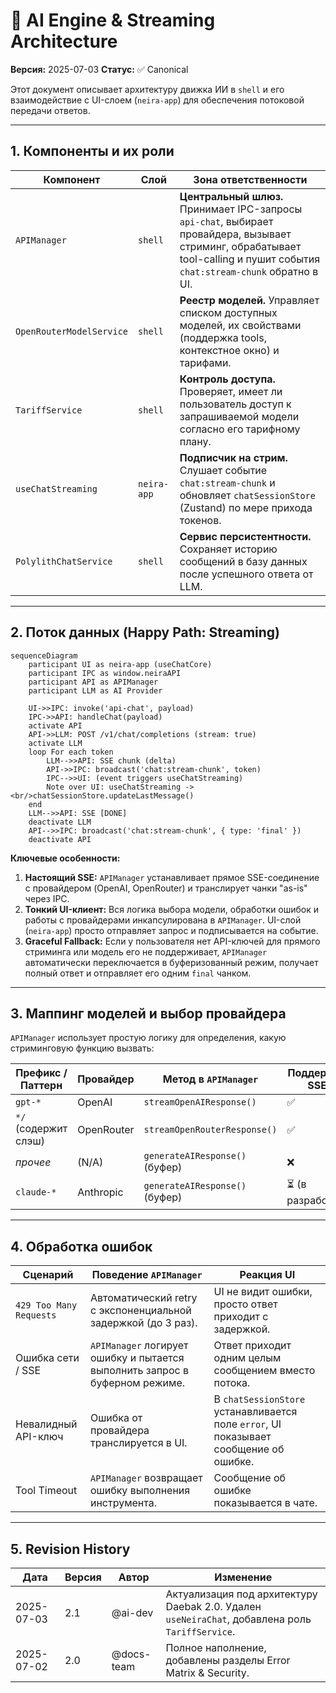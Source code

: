 # 🤖 AI Engine & Streaming Architecture

**Версия:** 2025-07-03 **Статус:** ✅ Canonical

Этот документ описывает архитектуру движка ИИ в `shell` и его взаимодействие с UI-слоем (`neira-app`) для обеспечения потоковой передачи ответов.

---

## 1. Компоненты и их роли

| Компонент                | Слой        | Зона ответственности                                                                                                                                                        |
| ------------------------ | ----------- | --------------------------------------------------------------------------------------------------------------------------------------------------------------------------- |
| `APIManager`             | `shell`     | **Центральный шлюз.** Принимает IPC-запросы `api-chat`, выбирает провайдера, вызывает стриминг, обрабатывает tool-calling и пушит события `chat:stream-chunk` обратно в UI. |
| `OpenRouterModelService` | `shell`     | **Реестр моделей.** Управляет списком доступных моделей, их свойствами (поддержка tools, контекстное окно) и тарифами.                                                      |
| `TariffService`          | `shell`     | **Контроль доступа.** Проверяет, имеет ли пользователь доступ к запрашиваемой модели согласно его тарифному плану.                                                          |
| `useChatStreaming`       | `neira-app` | **Подписчик на стрим.** Слушает событие `chat:stream-chunk` и обновляет `chatSessionStore` (Zustand) по мере прихода токенов.                                               |
| `PolylithChatService`    | `shell`     | **Сервис персистентности.** Сохраняет историю сообщений в базу данных после успешного ответа от LLM.                                                                        |

---

## 2. Поток данных (Happy Path: Streaming)

```mermaid
sequenceDiagram
    participant UI as neira-app (useChatCore)
    participant IPC as window.neiraAPI
    participant API as APIManager
    participant LLM as AI Provider

    UI->>IPC: invoke('api-chat', payload)
    IPC->>API: handleChat(payload)
    activate API
    API->>LLM: POST /v1/chat/completions (stream: true)
    activate LLM
    loop For each token
        LLM-->>API: SSE chunk (delta)
        API->>IPC: broadcast('chat:stream-chunk', token)
        IPC-->>UI: (event triggers useChatStreaming)
        Note over UI: useChatStreaming -><br/>chatSessionStore.updateLastMessage()
    end
    LLM-->>API: SSE [DONE]
    deactivate LLM
    API-->>IPC: broadcast('chat:stream-chunk', { type: 'final' })
    deactivate API
```

**Ключевые особенности:**

1. **Настоящий SSE:** `APIManager` устанавливает прямое SSE-соединение с провайдером (OpenAI, OpenRouter) и транслирует чанки "as-is" через IPC.
2. **Тонкий UI-клиент:** Вся логика выбора модели, обработки ошибок и работы с провайдерами инкапсулирована в `APIManager`. UI-слой (`neira-app`) просто отправляет запрос и подписывается на событие.
3. **Graceful Fallback:** Если у пользователя нет API-ключей для прямого стриминга или модель его не поддерживает, `APIManager` автоматически переключается в буферизованный режим, получает полный ответ и отправляет его одним `final` чанком.

---

## 3. Маппинг моделей и выбор провайдера

`APIManager` использует простую логику для определения, какую стриминговую функцию вызвать:

| Префикс / Паттерн    | Провайдер  | Метод в `APIManager`           | Поддержка SSE     |
| -------------------- | ---------- | ------------------------------ | ----------------- |
| `gpt-*`              | OpenAI     | `streamOpenAIResponse()`       | ✅                |
| `*/` (содержит слэш) | OpenRouter | `streamOpenRouterResponse()`   | ✅                |
| _прочее_             | (N/A)      | `generateAIResponse()` (буфер) | ❌                |
| `claude-*`           | Anthropic  | `generateAIResponse()` (буфер) | ⏳ (в разработке) |

---

## 4. Обработка ошибок

| Сценарий                | Поведение `APIManager`                                                      | Реакция UI                                                                            |
| ----------------------- | --------------------------------------------------------------------------- | ------------------------------------------------------------------------------------- |
| `429 Too Many Requests` | Автоматический retry с экспоненциальной задержкой (до 3 раз).               | UI не видит ошибки, просто ответ приходит с задержкой.                                |
| Ошибка сети / SSE       | `APIManager` логирует ошибку и пытается выполнить запрос в буферном режиме. | Ответ приходит одним целым сообщением вместо потока.                                  |
| Невалидный API-ключ     | Ошибка от провайдера транслируется в UI.                                    | В `chatSessionStore` устанавливается поле `error`, UI показывает сообщение об ошибке. |
| Tool Timeout            | `APIManager` возвращает ошибку выполнения инструмента.                      | Сообщение об ошибке показывается в чате.                                              |

---

## 5. Revision History

| Дата       | Версия | Автор      | Изменение                                                                                       |
| ---------- | ------ | ---------- | ----------------------------------------------------------------------------------------------- |
| 2025-07-03 | 2.1    | @ai-dev    | Актуализация под архитектуру Daebak 2.0. Удален `useNeiraChat`, добавлена роль `TariffService`. |
| 2025-07-02 | 2.0    | @docs-team | Полное наполнение, добавлены разделы Error Matrix & Security.                                   |
